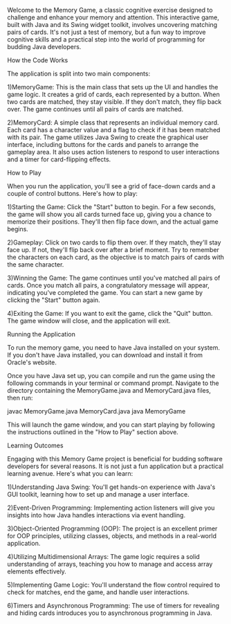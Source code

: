 Welcome to the Memory Game, a classic cognitive exercise designed to challenge and enhance your memory and attention. This interactive game, built with Java and its Swing widget toolkit, involves uncovering matching pairs of cards. It's not just a test of memory, but a fun way to improve cognitive skills and a practical step into the world of programming for budding Java developers.


How the Code Works


The application is split into two main components:

1)MemoryGame: This is the main class that sets up the UI and handles the game logic. It creates a grid of cards, each represented by a button. When two cards are matched, they stay visible. If they don't match, they flip back over. The game continues until all pairs of cards are matched.

2)MemoryCard: A simple class that represents an individual memory card. Each card has a character value and a flag to check if it has been matched with its pair.
The game utilizes Java Swing to create the graphical user interface, including buttons for the cards and panels to arrange the gameplay area. It also uses action listeners to respond to user interactions and a timer for card-flipping effects.


How to Play

When you run the application, you'll see a grid of face-down cards and a couple of control buttons. Here's how to play:

1)Starting the Game: Click the "Start" button to begin. For a few seconds, the game will show you all cards turned face up, giving you a chance to memorize their positions. They'll then flip face down, and the actual game begins.

2)Gameplay: Click on two cards to flip them over. If they match, they'll stay face up. If not, they'll flip back over after a brief moment. Try to remember the characters on each card, as the objective is to match pairs of cards with the same character.

3)Winning the Game: The game continues until you've matched all pairs of cards. Once you match all pairs, a congratulatory message will appear, indicating you've completed the game. You can start a new game by clicking the "Start" button again.

4)Exiting the Game: If you want to exit the game, click the "Quit" button. The game window will close, and the application will exit.



Running the Application

To run the memory game, you need to have Java installed on your system. If you don't have Java installed, you can download and install it from Oracle's website.

Once you have Java set up, you can compile and run the game using the following commands in your terminal or command prompt. Navigate to the directory containing the MemoryGame.java and MemoryCard.java files, then run:

javac MemoryGame.java MemoryCard.java
java MemoryGame


This will launch the game window, and you can start playing by following the instructions outlined in the "How to Play" section above.


Learning Outcomes

Engaging with this Memory Game project is beneficial for budding software developers for several reasons. It is not just a fun application but a practical learning avenue. Here's what you can learn:

1)Understanding Java Swing: You'll get hands-on experience with Java's GUI toolkit, learning how to set up and manage a user interface.

2)Event-Driven Programming: Implementing action listeners will give you insights into how Java handles interactions via event handling.

3)Object-Oriented Programming (OOP): The project is an excellent primer for OOP principles, utilizing classes, objects, and methods in a real-world application.

4)Utilizing Multidimensional Arrays: The game logic requires a solid understanding of arrays, teaching you how to manage and access array elements effectively.

5)Implementing Game Logic: You'll understand the flow control required to check for matches, end the game, and handle user interactions.

6)Timers and Asynchronous Programming: The use of timers for revealing and hiding cards introduces you to asynchronous programming in Java.



